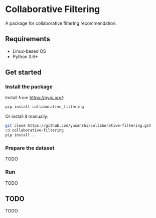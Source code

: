 # Collaborative Filtering

A package for collaborative filtering recommendation.


## Requirements

- Linux-based OS
- Python 3.6+


## Get started

### Install the package

Install from <https://pypi.org/>:

```bash
pip install collaborative_filtering
```

Or install it manually:

```bash
git clone https://github.com/yusanshi/collaborative-filtering.git
cd collaborative-filtering
pip install .
```

### Prepare the dataset

TODO

### Run

TODO

## TODO

TODO
